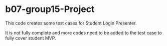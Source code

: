 # b07-group15-Project

This code creates some test cases for Student Login Presenter.

It is not fully complete and more codes need to be added to the test case to fully cover student MVP.
